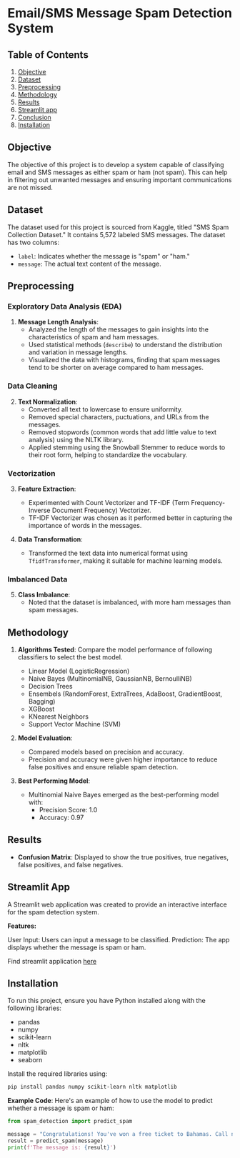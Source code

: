 
# Email/SMS Message Spam Detection System

## Table of Contents
1. [Objective](#objective)
2. [Dataset](#dataset)
3. [Preprocessing](#preprocessing)
4. [Methodology](#methodology)
5. [Results](#results)
6. [Streamlit app](#streamlit-app)
7. [Conclusion](#conclusion)
8. [Installation](#installation)

## Objective
The objective of this project is to develop a system capable of classifying email and SMS messages as either spam or ham (not spam). This can help in filtering out unwanted messages and ensuring important communications are not missed.

## Dataset
The dataset used for this project is sourced from Kaggle, titled "SMS Spam Collection Dataset." It contains 5,572 labeled SMS messages. The dataset has two columns:
- `label`: Indicates whether the message is "spam" or "ham."
- `message`: The actual text content of the message.

## Preprocessing
### Exploratory Data Analysis (EDA)
1. **Message Length Analysis**:
   - Analyzed the length of the messages to gain insights into the characteristics of spam and ham messages.
   - Used statistical methods (`describe`) to understand the distribution and variation in message lengths.
   - Visualized the data with histograms, finding that spam messages tend to be shorter on average compared to ham messages.

### Data Cleaning
2. **Text Normalization**:
   - Converted all text to lowercase to ensure uniformity.
   - Removed special characters, puctuations, and URLs from the messages.
   - Removed stopwords (common words that add little value to text analysis) using the NLTK library.
   - Applied stemming using the Snowball Stemmer to reduce words to their root form, helping to standardize the vocabulary.

### Vectorization
3. **Feature Extraction**:
   - Experimented with Count Vectorizer and TF-IDF (Term Frequency-Inverse Document Frequency) Vectorizer.
   - TF-IDF Vectorizer was chosen as it performed better in capturing the importance of words in the messages.

4. **Data Transformation**:
   - Transformed the text data into numerical format using `TfidfTransformer`, making it suitable for machine learning models.

### Imbalanced Data
5. **Class Imbalance**:
   - Noted that the dataset is imbalanced, with more ham messages than spam messages.

## Methodology
1. **Algorithms Tested**:
   Compare the model performance of following classifiers to select the best model.
   - Linear Model (LogisticRegression)
   - Naive Bayes (MultinomialNB, GaussianNB, BernoulliNB)
   - Decision Trees
   - Ensembels (RandomForest, ExtraTrees, AdaBoost, GradientBoost, Bagging)
   - XGBoost
   - KNearest Neighbors
   - Support Vector Machine (SVM)

2. **Model Evaluation**:
   - Compared models based on precision and accuracy.
   - Precision and accuracy were given higher importance to reduce false positives and ensure reliable spam detection.

3. **Best Performing Model**:
   - Multinomial Naive Bayes emerged as the best-performing model with:
     - Precision Score: 1.0
     - Accuracy: 0.97

## Results
- **Confusion Matrix**: Displayed to show the true positives, true negatives, false positives, and false negatives.

## Streamlit App
A Streamlit web application was created to provide an interactive interface for the spam detection system.

**Features:**

User Input: Users can input a message to be classified.
Prediction: The app displays whether the message is spam or ham.

Find streamlit application [here]()

## Installation
To run this project, ensure you have Python installed along with the following libraries:
- pandas
- numpy
- scikit-learn
- nltk
- matplotlib
- seaborn

Install the required libraries using:
```bash
pip install pandas numpy scikit-learn nltk matplotlib
```


**Example Code**:
   Here's an example of how to use the model to predict whether a message is spam or ham:
   ```python
   from spam_detection import predict_spam

   message = "Congratulations! You've won a free ticket to Bahamas. Call now!"
   result = predict_spam(message)
   print(f'The message is: {result}')
   ```
